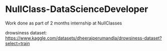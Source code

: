 # NullClass-DataScienceDeveloper
Work done as part of 2 months internship at NullClasses

drowsiness dataset: https://www.kaggle.com/datasets/dheerajperumandla/drowsiness-dataset?select=train
